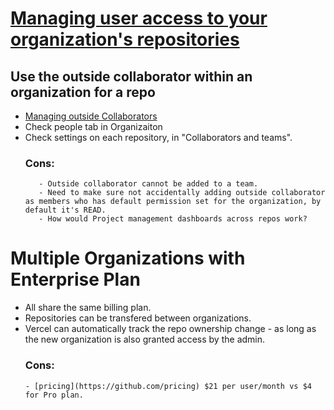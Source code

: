 

# [Managing user access to your organization's repositories](https://docs.github.com/en/organizations/managing-user-access-to-your-organizations-repositories)

## Use the outside collaborator within an organization for a repo
- [Managing outside Collaborators](https://docs.github.com/en/organizations/managing-user-access-to-your-organizations-repositories/managing-outside-collaborators)
-  Check people tab in Organizaiton
-  Check settings on each repository, in "Collaborators and teams". 
   ### Cons:
          - Outside collaborator cannot be added to a team.
          - Need to make sure not accidentally adding outside collaborator as members who has default permission set for the organization, by default it's READ.
          - How would Project management dashboards across repos work?
          

# Multiple Organizations with Enterprise Plan
- All share the same billing plan.
- Repositories can be transfered between organizations.
- Vercel can automatically track the repo ownership change - as long as the new organization is also granted access by the admin.
  ###  Cons:
      - [pricing](https://github.com/pricing) $21 per user/month vs $4 for Pro plan.
      



